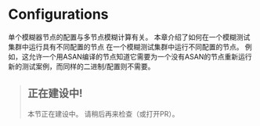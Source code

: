 # Configurations

单个模糊器节点的配置与多节点模糊计算有关。
本章介绍了如何在一个模糊测试集群中运行具有不同配置的节点
在一个模糊测试集群中运行不同配置的节点。
例如，这允许一个用ASAN编译的节点知道它需要为一个没有ASAN的节点重新运行新的测试案例，而同样的二进制/配置则不需要。

> ## 正在建设中!
> 本节正在建设中。
> 请稍后再来检查（或打开PR）。

